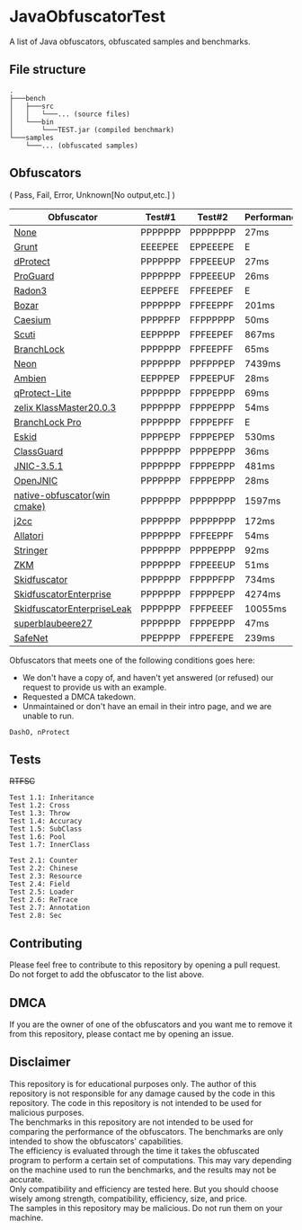 # JavaObfuscatorTest

A list of Java obfuscators, obfuscated samples and benchmarks.

## File structure

````
.
├───bench
│   ├───src
│   │   └───... (source files)
│   └───bin
│       └───TEST.jar (compiled benchmark)
└───samples
    └───... (obfuscated samples)
````

## Obfuscators

( Pass, Fail, Error, Unknown[No output,etc.] )

| Obfuscator                                                                        | Test#1  | Test#2   | Performance | Size    |
|-----------------------------------------------------------------------------------|---------|----------|-------------|---------|
| [None](https://www.java.com/#LOL)                                                 | PPPPPPP | PPPPPPPP | 27ms        | 29KB    | Some of my personal views :P (You find it!)
| [Grunt](https://github.com/SpartanB312/Grunt)                                     | EEEEPEE | EPPEEEPE | E           | 124KB   | Seriously?
| [dProtect](https://github.com/open-obfuscator/dProtect)                           | PPPPPPP | FPPEEEUP | 27ms        | 20KB    | Good fork of ↓, fair obf for a ProGuard fork
| [ProGuard](https://github.com/Guardsquare/proguard/)                              | PPPPPPP | FPPEEEUP | 26ms        | 15KB    | Rather an optimizer than an obfuscator.
| [Radon3](https://github.com/ItzSomebody/radon)                                    | EEPPEFE | FPFEEPEF | E           | 269KB   | Crappy indeed.
| [Bozar](https://github.com/vimasig/Bozar)                                         | PPPPPPP | FPFEEPPF | 201ms       | 513KB   | Nothing special.
| [Caesium](https://github.com/sim0n/Caesium/)                                      | PPPPPFP | FFPPPPPP | 50ms        | 174KB   | Interesting with zip bomb. But patchable with Recaf.
| [Scuti](https://github.com/netindev/scuti)                                        | EEPPPPP | FPFEEPEF | 867ms       | 151KB   | Interesting with throw exploit. Painful 2 configure.
| [BranchLock](https://branchlock.net/)                                             | PPPPPPP | FPFEEPFF | 65ms        | 66KB    | What if it's FOSS...
| [Neon](https://github.com/MoofMonkey/NeonObf)                                     | PPPPPPP | PPFPPPEP | 7439ms      | 53KB    | Maybe tooooo slow. Not recommended.
| [Ambien](https://github.com/iiiiiiiris/Ambien)                                    | EEPPPEP | FPPEEPUF | 28ms        | 56KB    | Zip crasher crashes Recaf. Impressive.
| [qProtect-Lite](https://mdma.dev/)                                                | PPPPPPP | FPPPEPPP | 69ms        | 139KB   | It's like ZKM but worse
| [zelix KlassMaster20.0.3](https://zelix.com/)                                     | PPPPPPP | FPPPEPPP | 54ms        | 83KB    | Heavy
| [BranchLock Pro](https://branchlock.net/)                                         | PPPPPPP | FPPPEPFF | E           | 256KB   | Maybe it is Perfect protection i think as a obfuscator
| [Eskid](https://baidu.com/deadth)                                                 | PPPPEPP | FPPPEPEP | 530ms       | 166KB   | Maybe it is cool.For fun.
| [ClassGuard](https://zenofx.com/classguard)                                       | PPPPPPP | PPPPEPPP | 36ms        | 2820KB  | Interesting AES Encryption class.
| [JNIC-3.5.1](https://jnic.dev/)                                                   | PPPPPPP | FPPPEPPP | 481ms       | 89KB    | JNIC 3.5.1 with build-in flowObf and StringObf enabled.
| [OpenJNIC](https://www.blackspigot.com/threads/openjnic.173922/)                  | PPPPPPP | FPPPEPPP | 28ms        | 304KB   | Too good to be actually used.
| [native-obfuscator(win cmake)](https://github.com/radioegor146/native-obfuscator) | PPPPPPP | PPPPPPPP | 1597ms      | 120KB   | Very compatible, but has a relatively broken running speed.
| [j2cc](https://java2cc.github.io/)                                                | PPPPPPP | PPPPPPPP | 172ms       | 304KB   | Easily cracked with proper bps. Even weaker
| [Allatori](https://www.allatori.com/)                                             | PPPPPPP | FPFEEPPF | 54ms        | 27KB    | Best for lazy people. Nearly no configuration required.
| [Stringer](https://jfxstore.com/stringer/)                                        | PPPPPPP | PPPPEPPP | 92ms        | 306KB   | Neat compability. Good for Spring & Android.
| [ZKM](https://zelix.com/klassmaster/index.html)                                   | PPPPPPP | FPPEEEUP | 51ms        | 79KB    | = ProGuardPlusObf
| [Skidfuscator](https://github.com/skidfuscatordev)                                | PPPPPPP | FPPPPFPP | 734ms       | 118KB   | Good for skidders. Hard to reverse. Too slow.
| [SkidfuscatorEnterprise](https://skidfuscator.dev)                                | PPPPPPP | FPPPPEPP | 4274ms      | 158KB   | Tooooo slow.
| [SkidfuscatorEnterpriseLeak](https://github.com/InkerBot/one-obfuscator/)         | PPPPPPP | FPFPEEEF | 10055ms     | 138KB   | More and more slow
| [superblaubeere27](https://github.com/superblaubeere27/obfuscator)                | PPPPPPP | FPPPEPPP | 47ms        | 223KB   | Tradition never dies.
| [SafeNet](https://cpl.thalesgroup.com/software-monetization)                      | PPEPPPP | FPPEFEPE | 239ms       | 21865KB | Require add jvm args `-noverify` to run.

Obfuscators that meets one of the following conditions goes here:

- We don't have a copy of, and haven't yet answered (or refused) our request to provide us with an example.
- Requested a DMCA takedown.
- Unmaintained or don't have an email in their intro page, and we are unable to run.

```
DashO, nProtect
```

## Tests

~~RTFSC~~

````
Test 1.1: Inheritance
Test 1.2: Cross
Test 1.3: Throw
Test 1.4: Accuracy
Test 1.5: SubClass
Test 1.6: Pool
Test 1.7: InnerClass

Test 2.1: Counter
Test 2.2: Chinese
Test 2.3: Resource
Test 2.4: Field
Test 2.5: Loader
Test 2.6: ReTrace
Test 2.7: Annotation
Test 2.8: Sec
````

## Contributing

Please feel free to contribute to this repository by opening a pull request.  
Do not forget to add the obfuscator to the list above.

## DMCA

If you are the owner of one of the obfuscators and you want me to remove it from this repository, please contact me by
opening an issue.

## Disclaimer

This repository is for educational purposes only. The author of this repository is not responsible for any damage caused
by the code in this repository. The code in this repository is not intended to be used for malicious purposes.  
The benchmarks in this repository are not intended to be used for comparing the performance of the obfuscators. The
benchmarks are only intended to show the obfuscators' capabilities.  
The efficiency is evaluated through the time it takes the obfuscated program to perform a certain set of computations.
This may vary depending on the machine used to run the benchmarks, and the results may not be accurate.  
Only compatibility and efficiency are tested here. But you should choose wisely among strength, compatibility,
efficiency, size, and price.  
The samples in this repository may be malicious. Do not run them on your machine.
